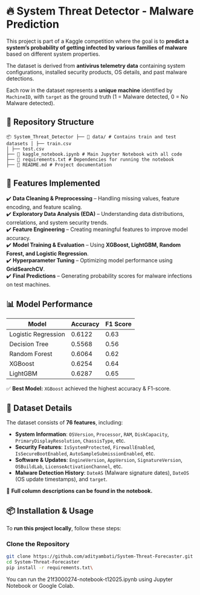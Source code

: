 # 🔥 System Threat Detector - Malware Prediction  

This project is part of a Kaggle competition where the goal is to **predict a system’s probability of getting infected by various families of malware** based on different system properties.  

The dataset is derived from **antivirus telemetry data** containing system configurations, installed security products, OS details, and past malware detections.  

Each row in the dataset represents a **unique machine** identified by `MachineID`, with `target` as the ground truth (1 = Malware detected, 0 = No Malware detected).  

## 📂 Repository Structure  
```plaintext
📦 System_Threat_Detector ├── 📂 data/ # Contains train and test datasets │ ├── train.csv
│ ├── test.csv
├── 📜 kaggle_notebook.ipynb # Main Jupyter Notebook with all code
├── 📜 requirements.txt # Dependencies for running the notebook
├── 📜 README.md # Project documentation
```

## 🚀 Features Implemented  

✔️ **Data Cleaning & Preprocessing** – Handling missing values, feature encoding, and feature scaling.  
✔️ **Exploratory Data Analysis (EDA)** – Understanding data distributions, correlations, and system security trends.  
✔️ **Feature Engineering** – Creating meaningful features to improve model accuracy.  
✔️ **Model Training & Evaluation** – Using **XGBoost, LightGBM, Random Forest, and Logistic Regression**.  
✔️ **Hyperparameter Tuning** – Optimizing model performance using **GridSearchCV**.  
✔️ **Final Predictions** – Generating probability scores for malware infections on test machines.  

## 📊 Model Performance  

| Model          | Accuracy | F1 Score |
|---------------|---------|----------|
| Logistic Regression | 0.6122 | 0.63 |
| Decision Tree | 0.5568 | 0.56 |
| Random Forest | 0.6064 | 0.62 |
| XGBoost | 0.6254 | 0.64 |
| LightGBM | 0.6287 | 0.65 |

✅ **Best Model:** `XGBoost` achieved the highest accuracy & F1-score.

## 🔎 Dataset Details  

The dataset consists of **76 features**, including:  

- **System Information**: `OSVersion`, `Processor`, `RAM`, `DiskCapacity`, `PrimaryDisplayResolution`, `ChassisType`, etc.  
- **Security Features**: `IsSystemProtected`, `FirewallEnabled`, `IsSecureBootEnabled`, `AutoSampleSubmissionEnabled`, etc.  
- **Software & Updates**: `EngineVersion`, `AppVersion`, `SignatureVersion`, `OSBuildLab`, `LicenseActivationChannel`, etc.  
- **Malware Detection History**: `DateAS` (Malware signature dates), `DateOS` (OS update timestamps), and `target`.  

📌 **Full column descriptions can be found in the notebook.**  

## 📦 Installation & Usage  

To **run this project locally**, follow these steps:

### Clone the Repository  
```bash
git clone https://github.com/adityambati/System-Threat-Forecaster.git
cd System-Threat-Forecaster
pip install -r requirements.txt\
```
You can run the 21f3000274-notebook-t12025.ipynb using Jupyter Notebook or Google Colab.

